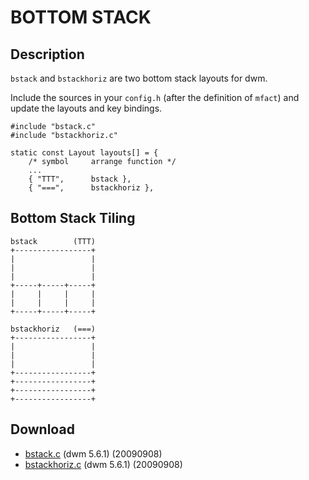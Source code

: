 BOTTOM STACK
============

Description
-----------
`bstack` and `bstackhoriz` are two bottom stack layouts for dwm.

Include the sources in your `config.h` (after the definition of `mfact`)
and update the layouts and key bindings.

	#include "bstack.c"
	#include "bstackhoriz.c"
	
	static const Layout layouts[] = {
		/* symbol     arrange function */
		...
		{ "TTT",      bstack },
		{ "===",      bstackhoriz },


Bottom Stack Tiling
-------------------

	bstack        (TTT)
	+-----------------+
	|                 |
	|                 |
	|                 |
	+-----+-----+-----+
	|     |     |     |
	|     |     |     |
	+-----+-----+-----+

	bstackhoriz   (===)
	+-----------------+
	|                 |
	|                 |
	|                 |
	+-----------------+
	+-----------------+
	+-----------------+
	+-----------------+

Download
--------
* [bstack.c](bstack.c) (dwm 5.6.1) (20090908)
* [bstackhoriz.c](bstackhoriz.c) (dwm 5.6.1) (20090908)

